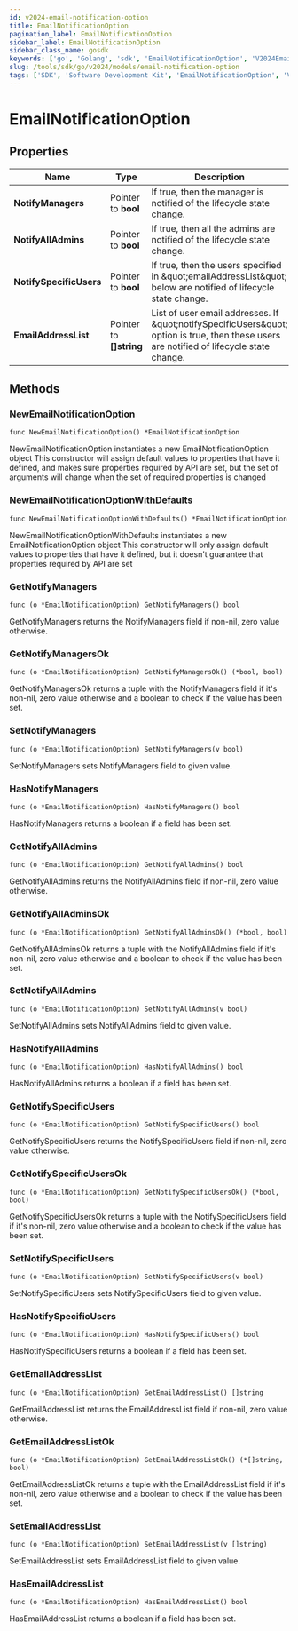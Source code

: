 ```yaml
---
id: v2024-email-notification-option
title: EmailNotificationOption
pagination_label: EmailNotificationOption
sidebar_label: EmailNotificationOption
sidebar_class_name: gosdk
keywords: ['go', 'Golang', 'sdk', 'EmailNotificationOption', 'V2024EmailNotificationOption'] 
slug: /tools/sdk/go/v2024/models/email-notification-option
tags: ['SDK', 'Software Development Kit', 'EmailNotificationOption', 'V2024EmailNotificationOption']
---
```


# EmailNotificationOption

## Properties

Name | Type | Description | Notes
------------ | ------------- | ------------- | -------------
**NotifyManagers** | Pointer to **bool** | If true, then the manager is notified of the lifecycle state change. | [optional] [default to false]
**NotifyAllAdmins** | Pointer to **bool** | If true, then all the admins are notified of the lifecycle state change. | [optional] [default to false]
**NotifySpecificUsers** | Pointer to **bool** | If true, then the users specified in \&quot;emailAddressList\&quot; below are notified of lifecycle state change. | [optional] [default to false]
**EmailAddressList** | Pointer to **[]string** | List of user email addresses. If \&quot;notifySpecificUsers\&quot; option is true, then these users are notified of lifecycle state change. | [optional] 

## Methods

### NewEmailNotificationOption

`func NewEmailNotificationOption() *EmailNotificationOption`

NewEmailNotificationOption instantiates a new EmailNotificationOption object
This constructor will assign default values to properties that have it defined,
and makes sure properties required by API are set, but the set of arguments
will change when the set of required properties is changed

### NewEmailNotificationOptionWithDefaults

`func NewEmailNotificationOptionWithDefaults() *EmailNotificationOption`

NewEmailNotificationOptionWithDefaults instantiates a new EmailNotificationOption object
This constructor will only assign default values to properties that have it defined,
but it doesn't guarantee that properties required by API are set

### GetNotifyManagers

`func (o *EmailNotificationOption) GetNotifyManagers() bool`

GetNotifyManagers returns the NotifyManagers field if non-nil, zero value otherwise.

### GetNotifyManagersOk

`func (o *EmailNotificationOption) GetNotifyManagersOk() (*bool, bool)`

GetNotifyManagersOk returns a tuple with the NotifyManagers field if it's non-nil, zero value otherwise
and a boolean to check if the value has been set.

### SetNotifyManagers

`func (o *EmailNotificationOption) SetNotifyManagers(v bool)`

SetNotifyManagers sets NotifyManagers field to given value.

### HasNotifyManagers

`func (o *EmailNotificationOption) HasNotifyManagers() bool`

HasNotifyManagers returns a boolean if a field has been set.

### GetNotifyAllAdmins

`func (o *EmailNotificationOption) GetNotifyAllAdmins() bool`

GetNotifyAllAdmins returns the NotifyAllAdmins field if non-nil, zero value otherwise.

### GetNotifyAllAdminsOk

`func (o *EmailNotificationOption) GetNotifyAllAdminsOk() (*bool, bool)`

GetNotifyAllAdminsOk returns a tuple with the NotifyAllAdmins field if it's non-nil, zero value otherwise
and a boolean to check if the value has been set.

### SetNotifyAllAdmins

`func (o *EmailNotificationOption) SetNotifyAllAdmins(v bool)`

SetNotifyAllAdmins sets NotifyAllAdmins field to given value.

### HasNotifyAllAdmins

`func (o *EmailNotificationOption) HasNotifyAllAdmins() bool`

HasNotifyAllAdmins returns a boolean if a field has been set.

### GetNotifySpecificUsers

`func (o *EmailNotificationOption) GetNotifySpecificUsers() bool`

GetNotifySpecificUsers returns the NotifySpecificUsers field if non-nil, zero value otherwise.

### GetNotifySpecificUsersOk

`func (o *EmailNotificationOption) GetNotifySpecificUsersOk() (*bool, bool)`

GetNotifySpecificUsersOk returns a tuple with the NotifySpecificUsers field if it's non-nil, zero value otherwise
and a boolean to check if the value has been set.

### SetNotifySpecificUsers

`func (o *EmailNotificationOption) SetNotifySpecificUsers(v bool)`

SetNotifySpecificUsers sets NotifySpecificUsers field to given value.

### HasNotifySpecificUsers

`func (o *EmailNotificationOption) HasNotifySpecificUsers() bool`

HasNotifySpecificUsers returns a boolean if a field has been set.

### GetEmailAddressList

`func (o *EmailNotificationOption) GetEmailAddressList() []string`

GetEmailAddressList returns the EmailAddressList field if non-nil, zero value otherwise.

### GetEmailAddressListOk

`func (o *EmailNotificationOption) GetEmailAddressListOk() (*[]string, bool)`

GetEmailAddressListOk returns a tuple with the EmailAddressList field if it's non-nil, zero value otherwise
and a boolean to check if the value has been set.

### SetEmailAddressList

`func (o *EmailNotificationOption) SetEmailAddressList(v []string)`

SetEmailAddressList sets EmailAddressList field to given value.

### HasEmailAddressList

`func (o *EmailNotificationOption) HasEmailAddressList() bool`

HasEmailAddressList returns a boolean if a field has been set.


